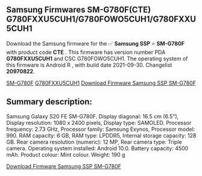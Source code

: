 <h2>Samsung Firmwares SM-G780F(CTE) G780FXXU5CUH1/G780FOWO5CUH1/G780FXXU5CUH1</h2>
Download the Samsung firmware for the ✅ <strong>Samsung SSP </strong> ⭐ <strong>SM-G780F</strong> with product code <strong>CTE</strong> . This firmware has version number PDA <strong>G780FXXU5CUH1</strong> and CSC G780FOWO5CUH1. The operating system of this firmware is Android R , with build date 2021-09-30. Changelist <strong>20970822</strong>.


[SM-G780F](https://samfirm.shop/samsung/model/SM-G780F)
[G780FXXU5CUH1](https://samfirm.shop/samsung/pda/G780FXXU5CUH1)
[Download Firmware Samsung SSP SM-G780F](https://samfirm.shop/samsung/firmware/461414)
<h2>Summary description:</h2>
<p>Samsung Galaxy S20 FE SM-G780F. Display diagonal: 16.5 cm (6.5"), Display resolution: 1080 x 2400 pixels, Display type: SAMOLED. Processor frequency: 2.73 GHz, Processor family: Samsung Exynos, Processor model: 990. RAM capacity: 6 GB, RAM type: LPDDR5, Internal storage capacity: 128 GB. Rear camera resolution (numeric): 12 MP, Rear camera type: Triple camera. Operating system installed: Android 10.0. Battery capacity: 4500 mAh. Product colour: Mint colour. Weight: 190 g</p>


[Download Firmware Samsung SSP SM-G780F](https://samfirm.shop/samsung/firmware/461414)
